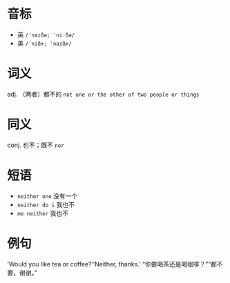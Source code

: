 # 音标

- 英 `/ˈnaɪðə; ˈniːðə/`
- 美 `/ˈniðɚ; ˈnaɪðɚ/`

# 词义

adj. （两者）都不的
`not one or the other of two people or things`

# 同义

conj. 也不；既不
`nor`

# 短语

- `neither one` 没有一个
- `neither do i` 我也不
- `me neither` 我也不

# 例句

‘Would you like tea or coffee?’‘Neither, thanks.’
“你要喝茶还是喝咖啡？”“都不要，谢谢。”


